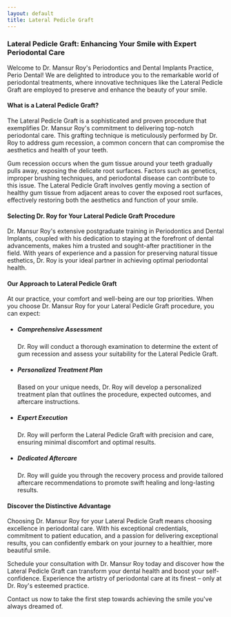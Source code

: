 ```yaml
---
layout: default
title: Lateral Pedicle Graft
---
```


<h3>Lateral Pedicle Graft: Enhancing Your Smile with Expert Periodontal Care</h3>


<p>Welcome to Dr. Mansur Roy's Periodontics and Dental Implants Practice, Perio Dental! We are delighted to introduce you to the remarkable world of periodontal treatments, where innovative techniques like the Lateral Pedicle Graft are employed to preserve and enhance the beauty of your smile.</p>

<h4>What is a Lateral Pedicle Graft?</h4>
<p>The Lateral Pedicle Graft is a sophisticated and proven procedure that exemplifies Dr. Mansur Roy's commitment to delivering top-notch periodontal care. This grafting technique is meticulously performed by Dr. Roy to address gum recession, a common concern that can compromise the aesthetics and health of your teeth.</p>
<p>Gum recession occurs when the gum tissue around your teeth gradually pulls away, exposing the delicate root surfaces. Factors such as genetics, improper brushing techniques, and periodontal disease can contribute to this issue. The Lateral Pedicle Graft involves gently moving a section of healthy gum tissue from adjacent areas to cover the exposed root surfaces, effectively restoring both the aesthetics and function of your smile.</p>

<h4>Selecting Dr. Roy for Your Lateral Pedicle Graft Procedure</h4>
<p>Dr. Mansur Roy's extensive postgraduate training in Periodontics and Dental Implants, coupled with his dedication to staying at the forefront of dental advancements, makes him a trusted and sought-after practitioner in the field. With years of experience and a passion for preserving natural tissue esthetics, Dr. Roy is your ideal partner in achieving optimal periodontal health.</p>

<h4>Our Approach to Lateral Pedicle Graft</h4>
<p>At our practice, your comfort and well-being are our top priorities. When you choose Dr. Mansur Roy for your Lateral Pedicle Graft procedure, you can expect:</p>
<ul>
    <li>
        <h5>Comprehensive Assessment</h5>
        <p>Dr. Roy will conduct a thorough examination to determine the extent of gum recession and assess your suitability for the Lateral Pedicle Graft.</p>
    </li>
    <li>
        <h5>Personalized Treatment Plan</h5>
        <p>Based on your unique needs, Dr. Roy will develop a personalized treatment plan that outlines the procedure, expected outcomes, and aftercare instructions.</p>
    </li>
    <li>
        <h5>Expert Execution</h5>
        <p>Dr. Roy will perform the Lateral Pedicle Graft with precision and care, ensuring minimal discomfort and optimal results.</p>
    </li>
    <li>
        <h5>Dedicated Aftercare</h5>
        <p>Dr. Roy will guide you through the recovery process and provide tailored aftercare recommendations to promote swift healing and long-lasting results.</p>
    </li>
</ul>


<h4>Discover the Distinctive Advantage</h4>
<p>Choosing Dr. Mansur Roy for your Lateral Pedicle Graft means choosing excellence in periodontal care. With his exceptional credentials, commitment to patient education, and a passion for delivering exceptional results, you can confidently embark on your journey to a healthier, more beautiful smile.</p>
<p>Schedule your consultation with Dr. Mansur Roy today and discover how the Lateral Pedicle Graft can transform your dental health and boost your self-confidence. Experience the artistry of periodontal care at its finest – only at Dr. Roy's esteemed practice.</p>
<p>Contact us now to take the first step towards achieving the smile you've always dreamed of.</p>

